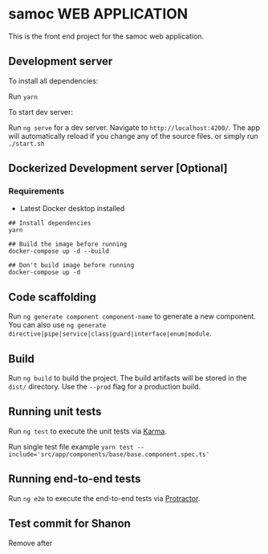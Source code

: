 # samoc WEB APPLICATION

This is the front end project for the samoc web application.

## Development server

To install all dependencies:

Run `yarn`

To start dev server:

Run `ng serve` for a dev server. Navigate to `http://localhost:4200/`. The app will automatically reload if you change any of the source files.
or simply run `./start.sh`

## Dockerized Development server [Optional]

### Requirements

- Latest Docker desktop installed

```
## Install dependencies
yarn

## Build the image before running
docker-compose up -d --build

## Don't build image before running
docker-compose up -d
```

## Code scaffolding

Run `ng generate component component-name` to generate a new component. You can also use `ng generate directive|pipe|service|class|guard|interface|enum|module`.

## Build

Run `ng build` to build the project. The build artifacts will be stored in the `dist/` directory. Use the `--prod` flag for a production build.

## Running unit tests

Run `ng test` to execute the unit tests via [Karma](https://karma-runner.github.io).

Run single test file example `yarn test --include='src/app/components/base/base.component.spec.ts'`

## Running end-to-end tests

Run `ng e2e` to execute the end-to-end tests via [Protractor](http://www.protractortest.org/).

## Test commit for Shanon

Remove after

